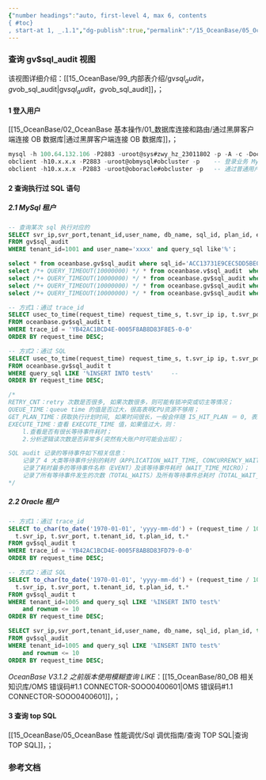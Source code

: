 ```yaml
---
{"number headings":"auto, first-level 4, max 6, contents
{ #toc}
, start-at 1, _.1.1","dg-publish":true,"permalink":"/15_OceanBase/05_OceanBase 性能调优/Sql 调优指南/查询 gv$sql_audit 视图_2.x，3.x/","dgPassFrontmatter":true}
---
```




### 查询 gv$sql_audit 视图

该视图详细介绍：[[15_OceanBase/99_内部表介绍/gv$sql_audit，gv$ob_sql_audit\|gv$sql_audit，gv$ob_sql_audit]]，；

#### 1 登入用户
[[15_OceanBase/02_OceanBase 基本操作/01_数据库连接和路由/通过黑屏客户端连接 OB 数据库\|通过黑屏客户端连接 OB 数据库]]，；
```sql
mysql -h 100.64.132.106 -P2883 -uroot@sys#zwy_hz_23011802 -p -A -c -Doceanbas  -- 需要输入密码，连接集群系统租户
obclient -h10.x.x.x -P2883 -uroot@obmysql#obcluster -p    -- 登录业务 MySql 租户
obclient -h10.x.x.x -P2883 -uroot@oboracle#obcluster -p   -- 通过普通用户登录 Oracle 租户
```

#### 2 查询执行过 SQL 语句
##### 2.1 MySql 租户
```sql
-- 查询某次 sql 执行对应的 
SELECT svr_ip,svr_port,tenant_id,user_name, db_name, sql_id, plan_id, elapsed_time, execute_time, query_sql 
FROM gv$sql_audit 
WHERE tenant_id=1001 and user_name='xxxx' and query_sql like'%'；

select * from oceanbase.gv$sql_audit where sql_id='ACC13731E9CEC5DD5BE06DE726E9DE6D' limit 5;
select /*+ QUERY_TIMEOUT(10000000) */ * from oceanbase.v$sql_audit  where SQL_ID='EEE062DD3082DFDB90B4F454F95081B8' limit 5\G  
select /*+ QUERY_TIMEOUT(10000000) */ * from oceanbase.gv$sql_audit where SQL_ID='EEE062DD3082DFDB90B4F454F95081B8' limit 5\G  
select /*+ QUERY_TIMEOUT(10000000) */ * from oceanbase.gv$sql_audit where QUERY_SQL LIKE '%tab_1%' limit 5\G  
select /*+ QUERY_TIMEOUT(10000000) */ * from oceanbase.gv$sql_audit where QUERY_SQL = "insert into tab_1(c1,c2) values(20,'20')" limit 5\G  

-- 方式1：通过 trace_id
SELECT usec_to_time(request_time) request_time_s, t.svr_ip ip, t.svr_port port, t.tenant_id, t.plan_id, *
FROM oceanbase.gv$sql_audit t
WHERE trace_id = 'YB42AC1BCD4E-0005F8AB8D83F8E5-0-0'
ORDER BY request_time DESC;

-- 方式2：通过 SQL
SELECT usec_to_time(request_time) request_time_s, t.svr_ip ip, t.svr_port port, t.tenant_id, t.plan_id, *
FROM oceanbase.gv$sql_audit t
WHERE query_sql LIKE '%INSERT INTO test%'     -- 
ORDER BY request_time DESC;

/*
RETRY_CNT：retry 次数是否很多, 如果次数很多，则可能有锁冲突或切主等情况；
QUEUE_TIME：queue time 的值是否过大，很高表明CPU资源不够用；
GET_PLAN_TIME：获取执行计划时间, 如果时间很长，一般会伴随 IS_HIT_PLAN ＝ 0, 表示没有命中 plan cache；
EXECUTE_TIME：查看 EXECUTE_TIME 值，如果值过大，则：
	l.查看是否有很长等待事件耗时；
	2.分析逻辑读次数是否异常多(突然有大账户时可能会出现）；

SQL audit 记录的等待事件如下相关信息：
	记录了 4 大类等待事件分别的耗时（APPLICATION_WAIT_TIME, CONCURRENCY_WAIT_TIME, USER_IO_WAIT_TIME, SCHEDULE_TIME), 每类等待事件都涉及很多具体的等待事件；
	记录了耗时最多的等待事件名称（EVENT）及该等待事件耗时（WAIT_TIME_MICRO）；
	记录了所有等待事件发生的次数（TOTAL_WAITS）及所有等待事件总耗时（TOTAL_WAIT_TIME_MICRO）；
*/
```

##### 2.2 Oracle 租户
```sql
-- 方式1：通过 trace_id
SELECT to_char(to_date('1970-01-01', 'yyyy-mm-dd') + (request_time / 1000000 / 86400) + to_number(substr(tz_offset(sessiontimezone), 1, 3)) / 24, 'YYYYMMDD HH24:MI:SS') request_time_s,
  t.svr_ip, t.svr_port, t.tenant_id, t.plan_id, t.*
FROM gv$sql_audit t
WHERE trace_id = 'YB42AC1BCD4E-0005F8AB8D83FD79-0-0'
ORDER BY request_time DESC;

-- 方式2：通过 SQL
SELECT to_char(to_date('1970-01-01', 'yyyy-mm-dd') + (request_time / 1000000 / 86400) + to_number(substr(tz_offset(sessiontimezone), 1, 3)) / 24, 'YYYYMMDD HH24:MI:SS') request_time_s,
  t.svr_ip, t.svr_port, t.tenant_id, t.plan_id, t.*
FROM gv$sql_audit t
WHERE tenant_id=1005 and query_sql LIKE '%INSERT INTO test%'
	and rownum <= 10
ORDER BY request_time DESC;

SELECT svr_ip,svr_port,tenant_id,user_name, db_name, sql_id, plan_id, type, elapsed_time, execute_time, query_sql  
FROM gv$sql_audit  
WHERE tenant_id=1005 and query_sql LIKE '%INSERT INTO test%'
	and rownum <= 10
ORDER BY request_time DESC;
```
*OceanBase V3.1.2 之前版本使用模糊查询 LIKE*：[[15_OceanBase/80_OB 相关知识库/OMS 错误码#1.1 CONNECTOR-SOOO0400601\|OMS 错误码#1.1 CONNECTOR-SOOO0400601]]，；


#### 3 查询 top SQL
[[15_OceanBase/05_OceanBase 性能调优/Sql 调优指南/查询 TOP SQL\|查询 TOP SQL]]，；


### 参考文档



